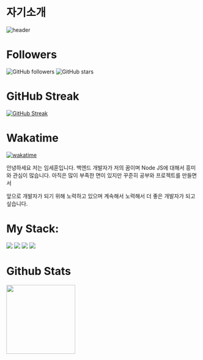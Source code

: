 # 자기소개

![header](https://capsule-render.vercel.app/api?type=wave&color=auto&height=300&section=header&text=Hello%20World!&fontSize=90&animation=fadeIn)


# Followers
![GitHub followers](https://img.shields.io/github/followers/umsehun?style=social)
![GitHub stars](https://img.shields.io/github/stars/umsehun/umsehun?style=social)

# GitHub Streak
[![GitHub Streak](https://streak-stats.demolab.com/?user=umsehun&theme=dark)](https://git.io/streak-stats)



# Wakatime
[![wakatime](https://wakatime.com/badge/user/75fc2ddd-ebf0-40d8-847d-ea29a833568a.svg)](https://wakatime.com/@75fc2ddd-ebf0-40d8-847d-ea29a833568a)


안녕하세요 저는 임세훈입니다. 백엔드 개발자가 저의 꿈이며
Node JS에 대해서 흥미와 관심이 많습니다.
아직은 많이 부족한 면이 있지만 
꾸준히 공부와 프로젝트를 만들면서


앞으로 개발자가 되기 위해 노력하고 있으며
계속해서 노력해서 더 좋은 개발자가 되고 싶습니다.

# My Stack: 
<img src="https://img.shields.io/badge/CSS3-1572B6?style=flat-square&logo=CSS3&logoColor=white"/> 
<img src="https://img.shields.io/badge/HTML5-E34F26?style=flat-square&logo=HTML5&logoColor=white"/> 
<img src="https://img.shields.io/badge/JavaScript-F7DF1E?style=flat-square&logo=JavaScript&logoColor=white"/>
<img src="https://img.shields.io/badge/Node.js-339933?style=flat-square&logo=Node.js&logoColor=white"/>






# Github Stats  
<a href="https://github.com/umsehun"><img align="center" style="height:180px" src="https://github-readme-stats.vercel.app/api/top-langs/?username=umsehun&layout=compact&theme=nord&hide_border=true&hide=Python,Jupyter Notebook" /></a>




